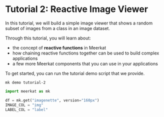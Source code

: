 # Tutorial 2: Reactive Image Viewer

In this tutorial, we will build a simple image viewer that shows a random subset of images from
a class in an image dataset.

Through this tutorial, you will learn about:
- the concept of **reactive functions** in Meerkat
- how chaining reactive functions together can be used to build complex applications
- a few more Meerkat components that you can use in your applications

To get started, you can run the tutorial demo script that we provide.
```{code-block} bash
mk demo tutorial-2
```

```python
import meerkat as mk

df = mk.get("imagenette", version="160px")
IMAGE_COL = "img"
LABEL_COL = "label"
```